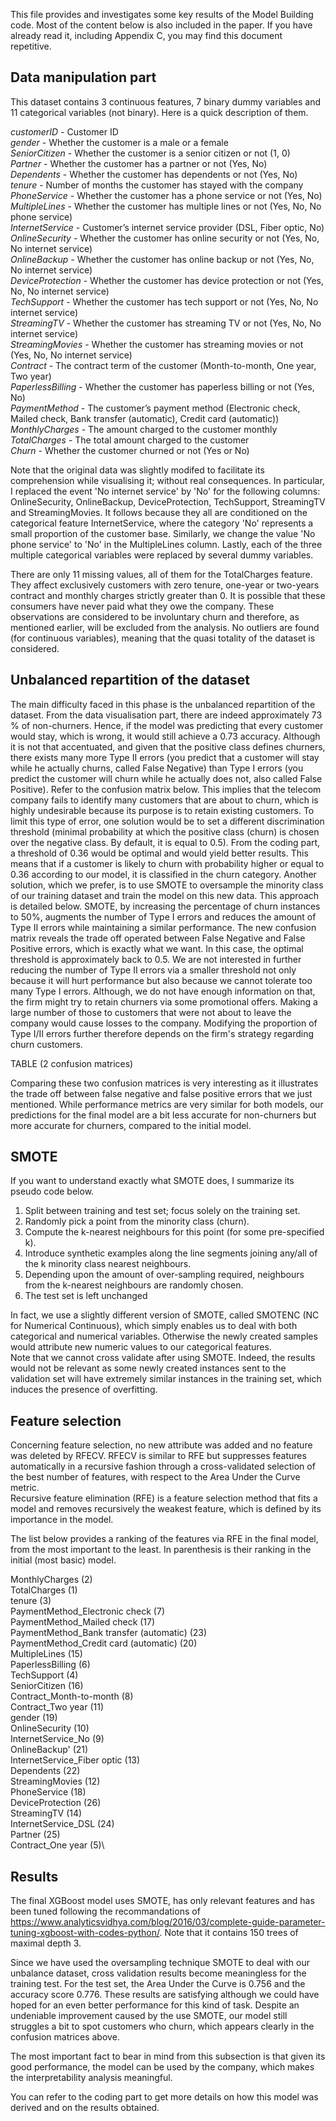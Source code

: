 This file provides and investigates some key results of the Model Building code.
Most of the content below is also included in the paper. If you have already read it, including Appendix C, you may find this document repetitive. 


## Data manipulation part 

This dataset contains 3 continuous features, 7 binary dummy variables and 11 categorical variables (not binary). Here is a quick description of them. 

*customerID* - Customer ID \
*gender* - Whether the customer is a male or a female \
*SeniorCitizen* - Whether the customer is a senior citizen or not (1, 0) \
*Partner* - Whether the customer has a partner or not (Yes, No)\
*Dependents* - Whether the customer has dependents or not (Yes, No) \
*tenure* - Number of months the customer has stayed with the company \
*PhoneService* - Whether the customer has a phone service or not (Yes, No)\
*MultipleLines* - Whether the customer has multiple lines or not (Yes, No, No phone service)\
*InternetService* - Customer’s internet service provider (DSL, Fiber optic, No) \
*OnlineSecurity* - Whether the customer has online security or not (Yes, No, No internet service) \
*OnlineBackup* - Whether the customer has online backup or not (Yes, No, No internet service)\
*DeviceProtection* - Whether the customer has device protection or not (Yes, No, No internet service)\
*TechSupport* - Whether the customer has tech support or not (Yes, No, No internet service)\
*StreamingTV* - Whether the customer has streaming TV or not (Yes, No, No internet service) \
*StreamingMovies* - Whether the customer has streaming movies or not (Yes, No, No internet service)\
*Contract* - The contract term of the customer (Month-to-month, One year, Two year)\
*PaperlessBilling* - Whether the customer has paperless billing or not (Yes, No) \
*PaymentMethod* - The customer’s payment method (Electronic check, Mailed check, Bank transfer (automatic), Credit card (automatic)) \
*MonthlyCharges* - The amount charged to the customer monthly \
*TotalCharges* - The total amount charged to the customer \
*Churn* - Whether the customer churned or not (Yes or No)

Note that the original data was slightly modifed to facilitate its comprehension while visualising it; without real consequences. In particular, I replaced the event 'No internet service' by 'No' for the following columns: OnlineSecurity, OnlineBackup, DeviceProtection, TechSupport, StreamingTV and StreamingMovies. It follows because they all are conditioned on the categorical feature InternetService, where the category 'No' represents a small proportion of the customer base. Similarly, we change the value 'No phone service' to 'No' in the MultipleLines column. Lastly, each of the three multiple categorical variables were replaced by several dummy variables. 

There are only 11 missing values, all of them for the TotalCharges feature. They affect exclusively customers with zero tenure, one-year or two-years contract and monthly charges strictly greater than 0. It is possible that these consumers have never paid what they owe the company. These observations are considered to be involuntary churn and therefore, as mentioned earlier, will be excluded from the analysis. No outliers are found (for continuous variables), meaning that the quasi totality of the dataset is considered. 



## Unbalanced repartition of the dataset

The main difficulty faced in this phase is the unbalanced repartition of the dataset. From the data visualisation part, there are indeed approximately 73 \% of non-churners. Hence, if the model was predicting that every customer would stay, which is wrong, it would still achieve a 0.73 accuracy. Although it is not that accentuated, and given that the positive class defines churners, there exists many more Type II errors (you predict that a customer will stay while he actually churns, called False Negative) than Type I errors (you predict the customer will churn while he actually does not, also called False Positive). Refer to the confusion matrix below. This implies that the telecom company fails to identify many customers that are about to churn, which is highly undesirable because its purpose is to retain existing customers. To limit this type of error, one solution would be to set a different discrimination threshold (minimal probability at which the positive class (churn) is chosen over the negative class. By default, it is equal to 0.5). From the coding part, a threshold of 0.36 would be optimal and would yield better results. This means that if a customer is likely to churn with probability higher or equal to 0.36 according to our model, it is classified in the churn category. Another solution, which we prefer, is to use SMOTE to oversample the minority class of our training dataset and train the model on this new data. This approach is detailed below. SMOTE, by increasing the percentage of churn instances to 50%, augments the number of Type I errors and reduces the amount of Type II errors while maintaining a similar performance. The new confusion matrix reveals the trade off operated between False Negative and False Positive errors, which is exactly what we want. In this case, the optimal threshold is approximately back to 0.5. We are not interested in further reducing the number of Type II errors via a smaller threshold not only because it will hurt performance but also because we cannot tolerate too many Type I errors. Although, we do not have enough information on that, the firm might try to retain churners via some promotional offers. Making a large number of those to customers that were not about to leave the company would cause losses to the company. Modifying the proportion of Type I/II errors further therefore depends on the firm's strategy regarding churn customers.

TABLE (2 confusion matrices)

Comparing these two confusion matrices is very interesting as it illustrates the trade off between false negative and false positive errors that we just mentioned. While performance metrics are very similar for both models, our predictions for the final model are a bit less accurate for non-churners but more accurate for churners, compared to the initial model. 


## SMOTE 

If you want to understand exactly what SMOTE does, I summarize its pseudo code below.

1. Split between training and test set; focus solely on the training set.
2. Randomly pick a point from the minority class (churn).
3. Compute the k-nearest neighbours for this point (for some pre-specified k).
4. Introduce synthetic examples along the line segments joining any/all of the k minority class nearest neighbours.
5. Depending upon the amount of over-sampling required, neighbours from the k-nearest neighbours are randomly chosen.
6. The test set is left unchanged
  
In fact, we use a slightly different version of SMOTE, called SMOTENC (NC for Numerical Continuous), which simply enables us to deal with both categorical and numerical variables. Otherwise the newly created samples would attribute new numeric values to our categorical features. \
Note that we cannot cross validate after using SMOTE. Indeed, the results would not be relevant as some newly created instances sent to the validation set will have extremely similar instances in the training set, which induces the presence of overfitting. 


## Feature selection 

Concerning feature selection, no new attribute was added and no feature was deleted by RFECV. RFECV is similar to RFE but suppresses features automatically in a recursive fashion through a cross-validated selection of the best number of features, with respect to the Area Under the Curve metric.\
Recursive feature elimination (RFE) is a feature selection method that fits a model and removes recursively the weakest feature, which is defined by its importance in the model. 

The list below provides a ranking of the features via RFE in the final model, from the most important to the least. In parenthesis is their ranking in the initial (most basic) model. 

MonthlyCharges (2) \
TotalCharges (1) \
tenure (3)\
PaymentMethod\_Electronic check (7)\
PaymentMethod\_Mailed check (17)\
PaymentMethod\_Bank transfer (automatic) (23) \
PaymentMethod\_Credit card (automatic) (20)\
MultipleLines (15)\
PaperlessBilling (6)\
TechSupport (4)\
SeniorCitizen (16)\
Contract\_Month-to-month (8)\
Contract\_Two year (11)\
gender (19)\
OnlineSecurity (10)\
InternetService\_No (9)\
OnlineBackup' (21)\
InternetService\_Fiber optic (13)\
Dependents (22)\
StreamingMovies (12)\
PhoneService (18)\
DeviceProtection (26)\
StreamingTV (14)\
InternetService\_DSL (24)\
Partner (25)\
Contract\_One year (5)\



## Results

The final XGBoost model uses SMOTE, has only relevant features and has been tuned following the recommandations of <https://www.analyticsvidhya.com/blog/2016/03/complete-guide-parameter-tuning-xgboost-with-codes-python/>. Note that it contains 150 trees of maximal depth 3. 

Since we have used the oversampling technique SMOTE to deal with our unbalance dataset, cross validation results become meaningless for the training test. For the test set, the Area Under the Curve is 0.756 and the accuracy score 0.776. These results are satisfying although we could have hoped for an even better performance for this kind of task. Despite an undeniable improvement caused by the use SMOTE, our model still struggles a bit to spot customers who churn, which appears clearly in the confusion matrices above. 

The most important fact to bear in mind from this subsection is that given its good performance, the model can be used by the company, which makes the interpretability analysis meaningful.  

You can refer to the coding part to get more details on how this model was derived and on the results obtained. 
